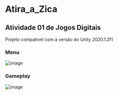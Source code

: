 # Atira_a_Zica
## Atividade 01 de Jogos Digitais
Projeto compativel com a versão do Unity 2020.1.2f1
### Menu
![image](https://user-images.githubusercontent.com/32804625/94352578-3d840780-003d-11eb-9d55-3d4490122e77.png)

### Gameplay 
![image](https://user-images.githubusercontent.com/32804625/94352577-352bcc80-003d-11eb-90f5-d17efdc59575.png)



